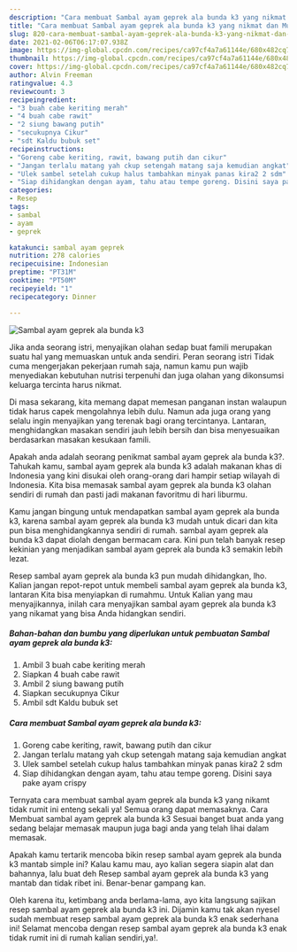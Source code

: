 ```yaml
---
description: "Cara membuat Sambal ayam geprek ala bunda k3 yang nikmat dan Mudah Dibuat"
title: "Cara membuat Sambal ayam geprek ala bunda k3 yang nikmat dan Mudah Dibuat"
slug: 820-cara-membuat-sambal-ayam-geprek-ala-bunda-k3-yang-nikmat-dan-mudah-dibuat
date: 2021-02-06T06:17:07.938Z
image: https://img-global.cpcdn.com/recipes/ca97cf4a7a61144e/680x482cq70/sambal-ayam-geprek-ala-bunda-k3-foto-resep-utama.jpg
thumbnail: https://img-global.cpcdn.com/recipes/ca97cf4a7a61144e/680x482cq70/sambal-ayam-geprek-ala-bunda-k3-foto-resep-utama.jpg
cover: https://img-global.cpcdn.com/recipes/ca97cf4a7a61144e/680x482cq70/sambal-ayam-geprek-ala-bunda-k3-foto-resep-utama.jpg
author: Alvin Freeman
ratingvalue: 4.3
reviewcount: 3
recipeingredient:
- "3 buah cabe keriting merah"
- "4 buah cabe rawit"
- "2 siung bawang putih"
- "secukupnya Cikur"
- "sdt Kaldu bubuk set"
recipeinstructions:
- "Goreng cabe keriting, rawit, bawang putih dan cikur"
- "Jangan terlalu matang yah ckup setengah matang saja kemudian angkat"
- "Ulek sambel setelah cukup halus tambahkan minyak panas kira2 2 sdm"
- "Siap dihidangkan dengan ayam, tahu atau tempe goreng. Disini saya pake ayam crispy"
categories:
- Resep
tags:
- sambal
- ayam
- geprek

katakunci: sambal ayam geprek 
nutrition: 278 calories
recipecuisine: Indonesian
preptime: "PT31M"
cooktime: "PT50M"
recipeyield: "1"
recipecategory: Dinner

---
```



![Sambal ayam geprek ala bunda k3](https://img-global.cpcdn.com/recipes/ca97cf4a7a61144e/680x482cq70/sambal-ayam-geprek-ala-bunda-k3-foto-resep-utama.jpg)

Jika anda seorang istri, menyajikan olahan sedap buat famili merupakan suatu hal yang memuaskan untuk anda sendiri. Peran seorang istri Tidak cuma mengerjakan pekerjaan rumah saja, namun kamu pun wajib menyediakan kebutuhan nutrisi terpenuhi dan juga olahan yang dikonsumsi keluarga tercinta harus nikmat.

Di masa  sekarang, kita memang dapat memesan panganan instan walaupun tidak harus capek mengolahnya lebih dulu. Namun ada juga orang yang selalu ingin menyajikan yang terenak bagi orang tercintanya. Lantaran, menghidangkan masakan sendiri jauh lebih bersih dan bisa menyesuaikan berdasarkan masakan kesukaan famili. 



Apakah anda adalah seorang penikmat sambal ayam geprek ala bunda k3?. Tahukah kamu, sambal ayam geprek ala bunda k3 adalah makanan khas di Indonesia yang kini disukai oleh orang-orang dari hampir setiap wilayah di Indonesia. Kita bisa memasak sambal ayam geprek ala bunda k3 olahan sendiri di rumah dan pasti jadi makanan favoritmu di hari liburmu.

Kamu jangan bingung untuk mendapatkan sambal ayam geprek ala bunda k3, karena sambal ayam geprek ala bunda k3 mudah untuk dicari dan kita pun bisa menghidangkannya sendiri di rumah. sambal ayam geprek ala bunda k3 dapat diolah dengan bermacam cara. Kini pun telah banyak resep kekinian yang menjadikan sambal ayam geprek ala bunda k3 semakin lebih lezat.

Resep sambal ayam geprek ala bunda k3 pun mudah dihidangkan, lho. Kalian jangan repot-repot untuk membeli sambal ayam geprek ala bunda k3, lantaran Kita bisa menyiapkan di rumahmu. Untuk Kalian yang mau menyajikannya, inilah cara menyajikan sambal ayam geprek ala bunda k3 yang nikamat yang bisa Anda hidangkan sendiri.

<!--inarticleads1-->

##### Bahan-bahan dan bumbu yang diperlukan untuk pembuatan Sambal ayam geprek ala bunda k3:

1. Ambil 3 buah cabe keriting merah
1. Siapkan 4 buah cabe rawit
1. Ambil 2 siung bawang putih
1. Siapkan secukupnya Cikur
1. Ambil sdt Kaldu bubuk set




<!--inarticleads2-->

##### Cara membuat Sambal ayam geprek ala bunda k3:

1. Goreng cabe keriting, rawit, bawang putih dan cikur
1. Jangan terlalu matang yah ckup setengah matang saja kemudian angkat
1. Ulek sambel setelah cukup halus tambahkan minyak panas kira2 2 sdm
1. Siap dihidangkan dengan ayam, tahu atau tempe goreng. Disini saya pake ayam crispy




Ternyata cara membuat sambal ayam geprek ala bunda k3 yang nikamt tidak rumit ini enteng sekali ya! Semua orang dapat memasaknya. Cara Membuat sambal ayam geprek ala bunda k3 Sesuai banget buat anda yang sedang belajar memasak maupun juga bagi anda yang telah lihai dalam memasak.

Apakah kamu tertarik mencoba bikin resep sambal ayam geprek ala bunda k3 mantab simple ini? Kalau kamu mau, ayo kalian segera siapin alat dan bahannya, lalu buat deh Resep sambal ayam geprek ala bunda k3 yang mantab dan tidak ribet ini. Benar-benar gampang kan. 

Oleh karena itu, ketimbang anda berlama-lama, ayo kita langsung sajikan resep sambal ayam geprek ala bunda k3 ini. Dijamin kamu tak akan nyesel sudah membuat resep sambal ayam geprek ala bunda k3 enak sederhana ini! Selamat mencoba dengan resep sambal ayam geprek ala bunda k3 enak tidak rumit ini di rumah kalian sendiri,ya!.

